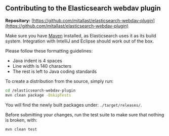 Contributing to the Elasticsearch webdav plugin
-----------------------------------------------

**Repository:** [https://github.com/mitallast/elasticsearch-webdav-plugin](https://github.com/mitallast/elasticsearch-webdav-plugin)

Make sure you have [Maven](http://maven.apache.org) installed, as Elasticsearch uses it as its build system.
Integration with IntelliJ and Eclipse should work out of the box.

Please follow these formatting guidelines:

 * Java indent is 4 spaces
 * Line width is 140 characters
 * The rest is left to Java coding standards

To create a distribution from the source, simply run:

```sh
cd /elasticsearch-webdav-plugin
mvn clean package -DskipTests
```

You will find the newly built packages under: `./target/releases/`.

Before submitting your changes, run the test suite to make sure that nothing is broken, with:

```sh
mvn clean test
```
